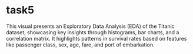 # task5
This visual presents an Exploratory Data Analysis (EDA) of the Titanic dataset, showcasing key insights through histograms, bar charts, and a correlation matrix. It highlights patterns in survival rates based on features like passenger class, sex, age, fare, and port of embarkation. 
